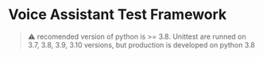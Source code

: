 # Voice Assistant Test Framework

> :warning: recomended version of python is >= 3.8. Unittest are runned on 3.7, 3.8, 3.9, 3.10 versions, but production is developed on python 3.8
